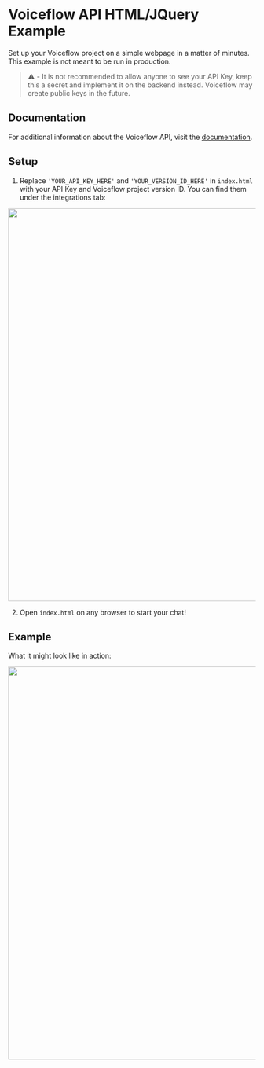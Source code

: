 # Voiceflow API HTML/JQuery Example

Set up your Voiceflow project on a simple webpage in a matter of minutes.
This example is not meant to be run in production.

> ⚠️ - It is not recommended to allow anyone to see your API Key, keep this a secret and implement it on the backend instead.
> Voiceflow may create public keys in the future.

## Documentation

For additional information about the Voiceflow API, visit the [documentation](https://www.voiceflow.com/api/dialog-manager).

## Setup

1. Replace `'YOUR_API_KEY_HERE'` and `'YOUR_VERSION_ID_HERE'` in `index.html` with your API Key and Voiceflow project version ID.
   You can find them under the integrations tab:

<img src="https://user-images.githubusercontent.com/5643574/129422436-04d964d3-85a0-402d-ae5e-d6e84723da5e.png" width=800 />

2. Open `index.html` on any browser to start your chat!

## Example

What it might look like in action:

<img src="https://user-images.githubusercontent.com/5643574/129423633-295adc7e-ba38-4845-af08-c410e250f75a.png" width=800 />

